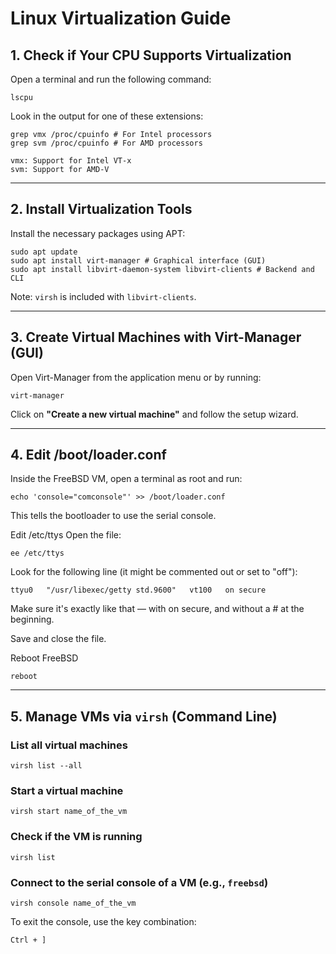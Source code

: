 # Linux Virtualization Guide

## 1. Check if Your CPU Supports Virtualization

Open a terminal and run the following command:
```
lscpu
```


Look in the output for one of these extensions:
```
grep vmx /proc/cpuinfo # For Intel processors
grep svm /proc/cpuinfo # For AMD processors

vmx: Support for Intel VT-x
svm: Support for AMD-V
```


---

## 2. Install Virtualization Tools

Install the necessary packages using APT:
```
sudo apt update
sudo apt install virt-manager # Graphical interface (GUI)
sudo apt install libvirt-daemon-system libvirt-clients # Backend and CLI
```


Note: `virsh` is included with `libvirt-clients`.

---

## 3. Create Virtual Machines with Virt-Manager (GUI)

Open Virt-Manager from the application menu or by running:
```
virt-manager
```


Click on **"Create a new virtual machine"** and follow the setup wizard.

---

## 4. Edit /boot/loader.conf
Inside the FreeBSD VM, open a terminal as root and run:

```
echo 'console="comconsole"' >> /boot/loader.conf
```

This tells the bootloader to use the serial console.

Edit /etc/ttys
Open the file:

```
ee /etc/ttys
```

Look for the following line (it might be commented out or set to "off"):

```
ttyu0   "/usr/libexec/getty std.9600"   vt100   on secure
```

Make sure it's exactly like that — with on secure, and without a # at the beginning.

Save and close the file.

Reboot FreeBSD

```
reboot
```

---

## 5. Manage VMs via `virsh` (Command Line)

### List all virtual machines
```
virsh list --all
```

### Start a virtual machine
```
virsh start name_of_the_vm
```

### Check if the VM is running
```
virsh list
```

### Connect to the serial console of a VM (e.g., `freebsd`)
```
virsh console name_of_the_vm
```

To exit the console, use the key combination:
```
Ctrl + ]
```
